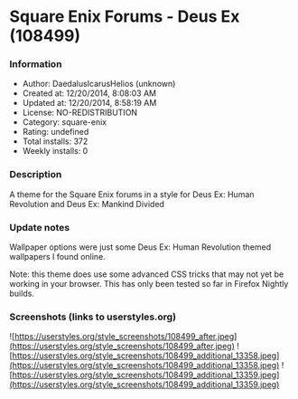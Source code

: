 # Square Enix Forums - Deus Ex (108499)

### Information
- Author: DaedalusIcarusHelios (unknown)
- Created at: 12/20/2014, 8:08:03 AM
- Updated at: 12/20/2014, 8:58:19 AM
- License: NO-REDISTRIBUTION
- Category: square-enix
- Rating: undefined
- Total installs: 372
- Weekly installs: 0


### Description
A theme for the Square Enix forums in a style for Deus Ex: Human Revolution and Deus Ex: Mankind Divided

### Update notes
Wallpaper options were just some Deus Ex: Human Revolution themed wallpapers I found online.

Note: this theme does use some advanced CSS tricks that may not yet be working in your browser.  This has only been tested so far in Firefox Nightly builds.

### Screenshots (links to userstyles.org)
![https://userstyles.org/style_screenshots/108499_after.jpeg](https://userstyles.org/style_screenshots/108499_after.jpeg)
![https://userstyles.org/style_screenshots/108499_additional_13358.jpeg](https://userstyles.org/style_screenshots/108499_additional_13358.jpeg)
![https://userstyles.org/style_screenshots/108499_additional_13359.jpeg](https://userstyles.org/style_screenshots/108499_additional_13359.jpeg)


